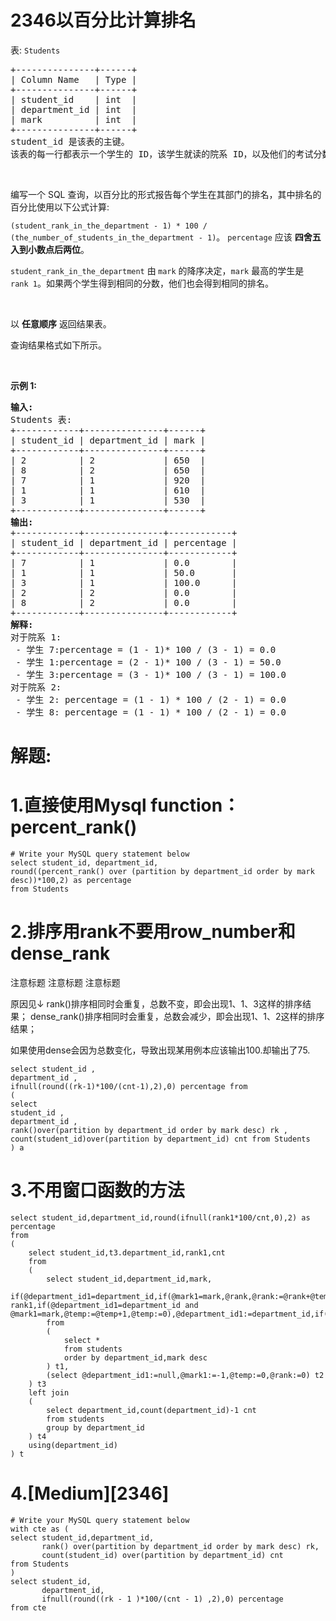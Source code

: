 # 2346以百分比计算排名
<p>表: <code>Students</code></p>

<pre>
+---------------+------+
| Column Name   | Type |
+---------------+------+
| student_id    | int  |
| department_id | int  |
| mark          | int  |
+---------------+------+
student_id 是该表的主键。
该表的每一行都表示一个学生的 ID，该学生就读的院系 ID，以及他们的考试分数。
</pre>

<p>&nbsp;</p>

<p>编写一个 SQL 查询，以百分比的形式报告每个学生在其部门的排名，其中排名的百分比使用以下公式计算:</p>

<p><code>(student_rank_in_the_department - 1) * 100 / (the_number_of_students_in_the_department - 1)</code>。&nbsp;<code>percentage</code> 应该&nbsp;<strong>四舍五入到小数点后两位</strong>。&nbsp;</p>

<p><code>student_rank_in_the_department</code>&nbsp;由<b>&nbsp;</b><code>mark</code>&nbsp;的降序决定，<code>mark</code> 最高的学生是&nbsp; <code>rank 1</code>。如果两个学生得到相同的分数，他们也会得到相同的排名。</p>

<p>&nbsp;</p>

<p>以 <strong>任意顺序</strong> 返回结果表。</p>

<p>查询结果格式如下所示。</p>

<p>&nbsp;</p>

<p><strong class="example">示例 1:</strong></p>

<pre>
<strong>输入:</strong> 
Students 表:
+------------+---------------+------+
| student_id | department_id | mark |
+------------+---------------+------+
| 2          | 2             | 650  |
| 8          | 2             | 650  |
| 7          | 1             | 920  |
| 1          | 1             | 610  |
| 3          | 1             | 530  |
+------------+---------------+------+
<strong>输出:</strong> 
+------------+---------------+------------+
| student_id | department_id | percentage |
+------------+---------------+------------+
| 7          | 1             | 0.0        |
| 1          | 1             | 50.0       |
| 3          | 1             | 100.0      |
| 2          | 2             | 0.0        |
| 8          | 2             | 0.0        |
+------------+---------------+------------+
<strong>解释:</strong> 
对于院系 1:
 - 学生 7:percentage = (1 - 1)* 100 / (3 - 1) = 0.0
 - 学生 1:percentage = (2 - 1)* 100 / (3 - 1) = 50.0
 - 学生 3:percentage = (3 - 1)* 100 / (3 - 1) = 100.0
对于院系 2:
 - 学生 2: percentage = (1 - 1) * 100 / (2 - 1) = 0.0
 - 学生 8: percentage = (1 - 1) * 100 / (2 - 1) = 0.0
</pre>
































# 解题:
# 1.直接使用Mysql function：percent_rank()
```mysql
# Write your MySQL query statement below
select student_id, department_id, 
round((percent_rank() over (partition by department_id order by mark desc))*100,2) as percentage
from Students
```

# 2.排序用rank不要用row_number和dense_rank
注意标题
注意标题
注意标题

原因见↓
rank()排序相同时会重复，总数不变，即会出现1、1、3这样的排序结果；
 dense_rank()排序相同时会重复，总数会减少，即会出现1、1、2这样的排序结果； 

如果使用dense会因为总数变化，导致出现某用例本应该输出100.却输出了75.

```
select student_id ,
department_id ,
ifnull(round((rk-1)*100/(cnt-1),2),0) percentage from
(
select 
student_id ,
department_id ,
rank()over(partition by department_id order by mark desc) rk ,
count(student_id)over(partition by department_id) cnt from Students 
) a
```
# 3.不用窗口函数的方法
```
select student_id,department_id,round(ifnull(rank1*100/cnt,0),2) as percentage
from
(
    select student_id,t3.department_id,rank1,cnt
    from
    (
        select student_id,department_id,mark,
        if(@department_id1=department_id,if(@mark1=mark,@rank,@rank:=@rank+@temp+1),@rank:=0) rank1,if(@department_id1=department_id and @mark1=mark,@temp:=@temp+1,@temp:=0),@department_id1:=department_id,if(@department_id1=department_id,@mark1:=mark,@mark1:=-1)
        from 
        (
            select *
            from students 
            order by department_id,mark desc
        ) t1,
        (select @department_id1:=null,@mark1:=-1,@temp:=0,@rank:=0) t2
    ) t3
    left join
    (
        select department_id,count(department_id)-1 cnt
        from students
        group by department_id
    ) t4
    using(department_id)
) t
```


# 4.[Medium][2346]
```
# Write your MySQL query statement below
with cte as (
select student_id,department_id,
       rank() over(partition by department_id order by mark desc) rk,
       count(student_id) over(partition by department_id) cnt
from Students
)
select student_id,
       department_id,
       ifnull(round((rk - 1 )*100/(cnt - 1) ,2),0) percentage 
from cte
```


